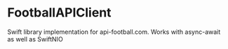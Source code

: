# FootballAPIClient

Swift library implementation for api-football.com. Works with async-await as well as SwiftNIO

